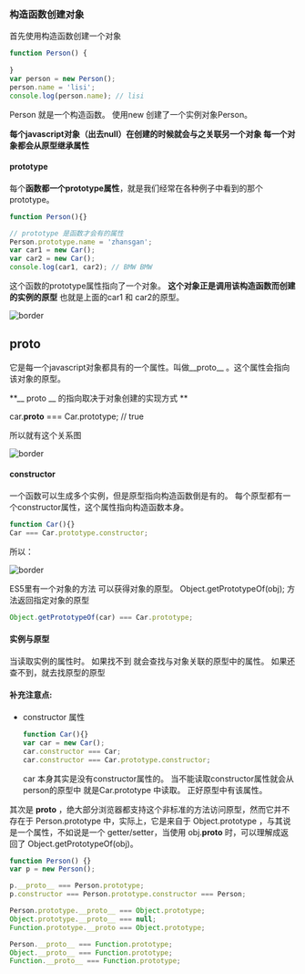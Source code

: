 ### 构造函数创建对象

首先使用构造函数创建一个对象

```javascript
function Person() {
    
}
var person = new Person();
person.name = 'lisi';
console.log(person.name); // lisi
```

Person 就是一个构造函数。 使用new 创建了一个实例对象Person。

**每个javascript对象（出去null）在创建的时候就会与之关联另一个对象 每一个对象都会从原型继承属性**



#### prototype

每个**函数都一个prototype属性**，就是我们经常在各种例子中看到的那个prototype。



```javascript
function Person(){}

// prototype 是函数才会有的属性
Person.prototype.name = 'zhansgan';
var car1 = new Car();
var car2 = new Car();
console.log(car1, car2); // BMW BMW

```

这个函数的prototype属性指向了一个对象。 **这个对象正是调用该构造函数而创建的实例的原型** 也就是上面的car1 和 car2的原型。



![border](https://github.com/mqyqingfeng/Blog/raw/master/Images/prototype1.png)

## __proto__

它是每一个javascript对象都具有的一个属性。叫做__proto__ 。这个属性会指向该对象的原型。

**__ proto __ 的指向取决于对象创建的实现方式 **





car.__proto__ === Car.prototype; // true

所以就有这个关系图

![border](https://github.com/mqyqingfeng/Blog/raw/master/Images/prototype2.png)



#### constructor

一个函数可以生成多个实例，但是原型指向构造函数倒是有的。 每个原型都有一个constructor属性，这个属性指向构造函数本身。

```javascript
function Car(){}
Car === Car.prototype.constructor;

```

所以：

![border](https://github.com/mqyqingfeng/Blog/raw/master/Images/prototype3.png)

ES5里有一个对象的方法 可以获得对象的原型。 Object.getPrototypeOf(obj); 方法返回指定对象的原型

```javascript
Object.getPrototypeOf(car) === Car.prototype;

```



#### 实例与原型

当读取实例的属性时。 如果找不到 就会查找与对象关联的原型中的属性。 如果还查不到，就去找原型的原型 



#### 补充注意点:

* constructor 属性

  ```javascript
  function Car(){}
  var car = new Car();
  car.constructor === Car;
  car.constructor === Car.prototype.constructor;
  ```

  car 本身其实是没有constructor属性的。 当不能读取constructor属性就会从person的原型中 就是Car.prototype 中读取。 正好原型中有该属性。 

其次是 __proto__ ，绝大部分浏览器都支持这个非标准的方法访问原型，然而它并不存在于 Person.prototype 中，实际上，它是来自于 Object.prototype ，与其说是一个属性，不如说是一个 getter/setter，当使用 obj.__proto__ 时，可以理解成返回了 Object.getPrototypeOf(obj)。



```javascript
function Person() {}
var p = new Person();

p.__proto__ === Person.prototype;
p.constructor === Person.prototype.constructor === Person;

Person.prototype.__proto__ === Object.prototype;
Object.prototype.__proto__ === null;
Function.prototype.__proto === Object.prototype;

Person.__proto__ === Function.prototype;
Object.__proto__ === Function.prototype;
Function.__proto__ === Function.prototype;


```

